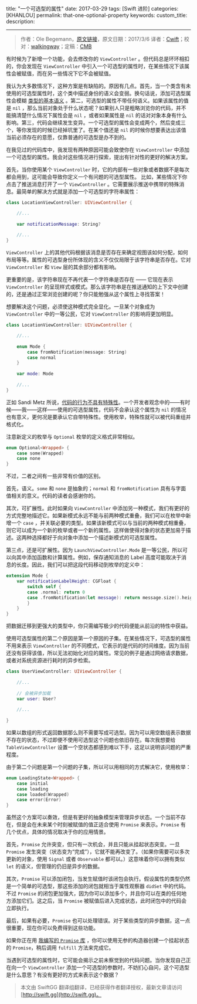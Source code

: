 title: "一个可选型的属性"
date: 2017-03-29
tags: [Swift 进阶]
categories: [KHANLOU]
permalink: that-one-optional-property
keywords: 
custom_title: 
description: 

---
> 作者：Ole Begemann，[原文链接](http://khanlou.com/2017/03/that-one-optional-property/)，原文日期：2017/3/6
> 译者：[Cwift](http://weibo.com/277195544)；校对：[walkingway](http://chengway.in/)；定稿：[CMB](https://github.com/chenmingbiao)
  







<!--此处开始正文-->

有时候为了新增一个功能，会去修改你的 `ViewController` 。但代码总是环环相扣的，你会发现在 `ViewController` 中引入一个可选型的属性时，在某些情况下该属性会被赋值，而在另一些情况下它不会被赋值。

我认为大多数情况下，这种方案是有缺陷的。原因有几点。首先，当一个类含有未使用的可选型属性时，这个类中描述身份的语义会变弱。换句话说，添加可选型属性会模糊 [类型的基本语义](http://khanlou.com/2017/01/the-underlying-structure/) 。第二，可选型的属性不带任何语义。如果该属性的值是 `nil` ，那么当前对象处于什么状态呢？如果别人只是粗略浏览你的代码，并不能搞清楚什么情况下属性会是 `nil` ，或者如果属性是 `nil` 的话对对象本身有什么影响。第三，代码会继续发生变异。一个可选型的属性会变成两个，然后变成三个，等你发现的时候已经掉坑里了。在某个值还是 `nil` 的时候你想要表达出该值当前必须存在的意愿，仅靠普通的可选型是办不到的。

在我见过的代码库中，我发现有两种原因可能会致使你在 `ViewController` 中添加一个可选型的属性。我会对这些情况进行探索，提出有针对性的更好的解决方案。

<!--more-->

首先，当你使用某个 `ViewController` 时，它的内部有一些对象或者数据不是每次都会用到，这可能会导致你定义一个有问题的可选型属性。
比如，某些情况下你点击了推送消息打开了一个 `ViewController` 。它需要展示推送中携带的特殊消息。最简单的解决方式就是添加一个可选型的字符串属性：

```swift
class LocationViewController: UIViewController {

	//...
	
	var notificationMessage: String?
	
	//...
}
```

`ViewController` 上的其他代码根据该消息是否存在来确定视图该如何分配，如何布局等等。属性的可选型身份所体现的含义不仅仅局限于该字符串是否存在。它对 `ViewController` 和 `View` 层的其余部分都有影响。

更重要的是，该字符串现在不再代表一个字符串是否存在 —— 它现在表示 `ViewController` 的呈现样式或模式。那么该字符串是在推送通知的上下文中创建的，还是通过正常浏览创建的呢？你只能勉强从这个属性上寻找答案！

想要解决这个问题，必须使这种模式完全显化。一旦某个对象成为 `ViewController` 中的一等公民，它对 `ViewController` 的影响将更加明显。

```swift
class LocationViewController: UIViewController {

	//...
	
	enum Mode {
		case fromNotification(message: String)
		case normal
	}
	
	var mode: Mode
	
	//...
}
```

正如 Sandi Metz 所说，[代码的行为不具有特殊性](https://www.youtube.com/watch?v=OMPfEXIlTVE)。一个开发者观念中的——有时候——我——这样——使用的可选型属性，代码不会承认这个属性为 `nil` 的情况也有意义，更何况是要承认它自带特殊性。使用枚举，特殊性就可以被代码重组并格式化。

注意新定义的枚举与 `Optional` 枚举的定义格式非常相似。

```swift
enum Optional<Wrapped> {
	case some(Wrapped)
	case none
}
```

不过，二者之间有一些非常有价值的区别。

首先，语义。`some` 和 `none` 是抽象的；`normal` 和 `fromNotification` 具有与字面值相关的意义。代码的读者会感谢你的。

其次，可扩展性。此时如果向 `ViewController` 中添加另一种模式，我们有更好的方式完整地描述它。如果新模式永远不能与前两种模式重叠，我们可以在枚举中新增一个 `case` ，并关联必要的类型。如果该新模式可以与当前的两种模式相重叠，则它可以成为一个新的枚举或者一个新的属性。这样做使得对象的状态更加易于描述。这两种选择都好于向对象中添加一个描述新模式的可选型属性。

第三点，还是可扩展性。因为 `LaunchViewController.Mode` 是一等公民，所以可以向其中添加函数和计算属性。例如，保存通知消息的 Label 高度可能取决于消息的长度。因此，我们可以把这段代码移动到枚举的定义中：

```swift
extension Mode {
	var notificationLabelHeight: CGFloat {
		switch self {
		case .normal: return 0
		case .fromNotification(let message): return message.size().height
		}
	}
}
```

把数据迁移到更强大的类型中，你只需编写极少的代码便能从前沿的特性中获益。

使用可选型属性的第二个原因是第一个原因的子集。在某些情况下，可选型的属性不用来表示 `ViewController` 的不同模式，它表示的是代码的时间维度。因为当前还没有获得该值，所以无法初始化对应的属性。常见的例子是通过网络请求数据，或者对系统资源进行耗时的异步检索。

```swift
class UserViewController: UIViewController {
	
	//...
	
	// 会被异步加载
	var user: User?
	
	//...
	
}
```

如果以数组的形式返回数据那么则不需要写成可选型。因为可以用空数组表示数据不存在的状态，不过即便不使用可选型这个问题也依旧存在。每次我想要给 `TableViewController` 设置一个空状态都感到难以下手，这足以说明该问题的严重程度。

由于第二个问题是第一个问题的子集，所以可以用相同的方式解决它，使用枚举：

```swift
enum LoadingState<Wrapped> {
	case initial
	case loading
	case loaded(Wrapped)
	case error(Error)
}
```

虽然这个方案可以奏效，但是有更好的抽象模型来管理异步状态。一个当前不存在，但是会在未来某个时刻被赋值的值正适合使用 `Promise` 来表示。`Promise` 有几个优点，具体的情况取决于你的应用情景。

首先，`Promise` 允许突变，但只有一次机会，并且只能从挂起状态突变。一旦 `Promise` 发生突变（状态变为“完成”），它就不能再改变了。（如果你需要可以多次更新的对象，使用 `Signal` 或者 `Observable` 都可以。）这意味着你可以拥有类似 `let` 的语义，但管理的仍旧是异步的数据。

其次，`Promise` 可以添加闭包，当发生赋值时该闭包会执行。假设属性的类型仍然是一个简单的可选型，那这些添加的闭包就相当于属性观察器 `didSet` 中的代码。不过 `Promise` 的闭包更加强大，因为你可以添加多个，并且你可以在类的任何地方添加它们。这之后，当 `Promise` 被赋值后进入完成状态，此时闭包中的代码会立即执行。

最后，如果有必要，`Promise` 也可以处理错误。对于某些类型的异步数据，这一点很重要，现在你可以免费得到这些功能。

如果你正在用 [我编写的 `Promise` 库](https://github.com/khanlou/Promise) ，你可以使用无参的构造器创建一个挂起状态的 `Promise`，稍后调用 `fulfill` 方法来完成它。

当遇到可选型的属性时，它可能会揭示之前未察觉到的代码问题。当你发现自己正在向一个 `ViewController` 添加一个可选型的参数时，不妨扪心自问，这个可选型是什么意思？有没有更好的方式来表示这个数据？
> 本文由 SwiftGG 翻译组翻译，已经获得作者翻译授权，最新文章请访问 [http://swift.gg](http://swift.gg)。